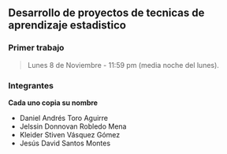 ## Desarrollo de proyectos de tecnicas de aprendizaje estadistico

### Primer trabajo
> Lunes 8 de Noviembre - 11:59 pm (media noche del lunes).

### Integrantes 
**Cada uno copia su nombre**
- Daniel Andrés Toro Aguirre
- Jelssin Donnovan Robledo Mena
- Kleider Stiven Vásquez Gómez
- Jesús David Santos Montes
